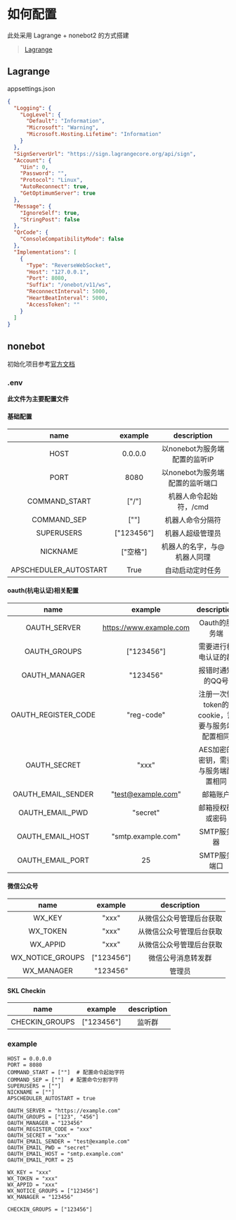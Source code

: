 # 如何配置

此处采用 Lagrange + nonebot2 的方式搭建
> [Lagrange](https://github.com/KonataDev/Lagrange.Core)

## Lagrange

appsettings.json

```json
{
  "Logging": {
    "LogLevel": {
      "Default": "Information",
      "Microsoft": "Warning",
      "Microsoft.Hosting.Lifetime": "Information"
    }
  },
  "SignServerUrl": "https://sign.lagrangecore.org/api/sign",
  "Account": {
    "Uin": 0,
    "Password": "",
    "Protocol": "Linux",
    "AutoReconnect": true,
    "GetOptimumServer": true
  },
  "Message": {
    "IgnoreSelf": true,
    "StringPost": false
  },
  "QrCode": {
    "ConsoleCompatibilityMode": false
  },
  "Implementations": [
    {
      "Type": "ReverseWebSocket",
      "Host": "127.0.0.1",
      "Port": 8080,
      "Suffix": "/onebot/v11/ws",
      "ReconnectInterval": 5000,
      "HeartBeatInterval": 5000,
      "AccessToken": ""
    }
  ]
}
```

## nonebot

初始化项目参考[官方文档](https://v2.nonebot.dev)

### .env

__此文件为主要配置文件__

#### 基础配置

|         name          |  example   |     description     |
|:---------------------:|:----------:|:-------------------:|
|         HOST          |  0.0.0.0   | 以nonebot为服务端配置的监听IP |
|         PORT          |    8080    | 以nonebot为服务端配置的监听端口 |
|     COMMAND_START     |   ["/"]    |    机器人命令起始符，/cmd    |
|      COMMAND_SEP      |    [""]    |      机器人命令分隔符       |
|      SUPERUSERS       | ["123456"] |      机器人超级管理员       |
|       NICKNAME        |   ["空格"]   |   机器人的名字，与@机器人同理    |
| APSCHEDULER_AUTOSTART |    True    |      自动启动定时任务       |

#### oauth(杭电认证)相关配置

|        name         |         example         |         description          |
|:-------------------:|:-----------------------:|:----------------------------:|
|    OAUTH_SERVER     | https://www.example.com |          Oauth的服务端           |
|    OAUTH_GROUPS     |       ["123456"]        |          需要进行杭电认证的群          |
|    OAUTH_MANAGER    |        "123456"         |          报错时通知的QQ号           |
| OAUTH_REGISTER_CODE |       "reg-code"        | 注册一次性token的cookie，需要与服务端配置相同 |
|    OAUTH_SECRET     |          "xxx"          |     AES加密的密钥，需要与服务端配置相同      |
| OAUTH_EMAIL_SENDER  |   "test@example.com"    |             邮箱账户             |
|   OAUTH_EMAIL_PWD   |        "secret"         |           邮箱授权码或密码           |
|  OAUTH_EMAIL_HOST   |   "smtp.example.com"    |           SMTP服务器            |
|  OAUTH_EMAIL_PORT   |           25            |           SMTP服务端口           |

#### 微信公众号

|       name       |  example   | description  |
|:----------------:|:----------:|:------------:|
|      WX_KEY      |   "xxx"    | 从微信公众号管理后台获取 |
|     WX_TOKEN     |   "xxx"    | 从微信公众号管理后台获取 |
|     WX_APPID     |   "xxx"    | 从微信公众号管理后台获取 |
| WX_NOTICE_GROUPS | ["123456"] |  微信公号消息转发群   |
|    WX_MANAGER    |  "123456"  |     管理员      |

#### SKL Checkin

|      name      |  example   | description |
|:--------------:|:----------:|:-----------:|
| CHECKIN_GROUPS | ["123456"] |     监听群     |

### example

```
HOST = 0.0.0.0
PORT = 8080
COMMAND_START = [""]  # 配置命令起始字符
COMMAND_SEP = [""]  # 配置命令分割字符
SUPERUSERS = [""]
NICKNAME = [""]
APSCHEDULER_AUTOSTART = true

OAUTH_SERVER = "https://example.com"
OAUTH_GROUPS = ["123", "456"]
OAUTH_MANAGER = "123456"
OAUTH_REGISTER_CODE = "xxx"
OAUTH_SECRET = "xxx"
OAUTH_EMAIL_SENDER = "test@example.com"
OAUTH_EMAIL_PWD = "secret"
OAUTH_EMAIL_HOST = "smtp.example.com"
OAUTH_EMAIL_PORT = 25

WX_KEY = "xxx"
WX_TOKEN = "xxx"
WX_APPID = "xxx"
WX_NOTICE_GROUPS = ["123456"]
WX_MANAGER = "123456"

CHECKIN_GROUPS = ["123456"]  
```
